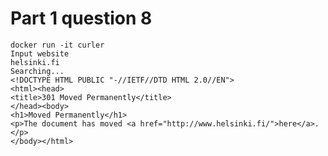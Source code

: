 
# Part 1 question 8

    docker run -it curler   
    Input website
    helsinki.fi
    Searching...
    <!DOCTYPE HTML PUBLIC "-//IETF//DTD HTML 2.0//EN">
    <html><head>
    <title>301 Moved Permanently</title>
    </head><body>
    <h1>Moved Permanently</h1>
    <p>The document has moved <a href="http://www.helsinki.fi/">here</a>.</p>
    </body></html>

